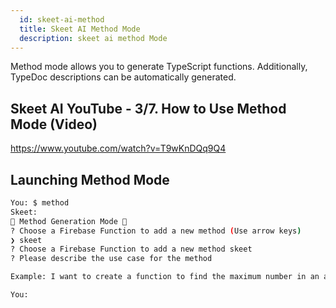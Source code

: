 ```yaml
---
  id: skeet-ai-method
  title: Skeet AI Method Mode
  description: skeet ai method Mode
---
```


Method mode allows you to generate TypeScript functions.
Additionally, TypeDoc descriptions can be automatically generated.

## Skeet AI YouTube - 3/7. How to Use Method Mode (Video)

https://www.youtube.com/watch?v=T9wKnDQq9Q4

## Launching Method Mode

```bash
You: $ method
Skeet:
📝 Method Generation Mode 📝
? Choose a Firebase Function to add a new method (Use arrow keys)
❯ skeet
? Choose a Firebase Function to add a new method skeet
? Please describe the use case for the method

Example: I want to create a function to find the maximum number in an array.

You:
```

